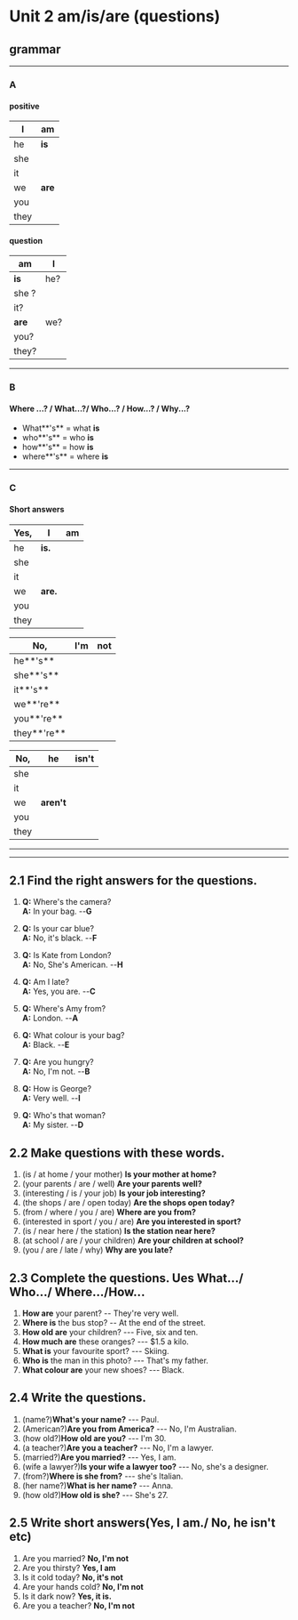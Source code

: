 # Unit 2 am/is/are (questions)
## grammar
---
### A
#### positive
| I | **am**|
-|-
he | **is**
she |
it |
we | **are**
you |
they |

#### question
| **am** | I |
-|-
**is** | he?
 | she ?
 | it?
**are** | we?
 | you?
 | they?

---
### B
#### Where ...? / What...?/ Who...? / How...? / Why...?
* What**'s** = what **is**
* who**'s** = who **is**
* how**'s** = how **is**
* where**'s** = where **is**

---
### C
#### Short answers
 Yes, | I | **am**
 -|-|-
  | he | **is.**
  | she |
  | it |
  | we | **are.**
  | you |
  | they |

No, | I'm | not  
-|-|-
 | he**'s** |
 | she**'s** |
 | it**'s** |
 | we**'re** |
 | you**'re** |
 | they**'re** |    

No, | he | isn't
-|-|-
 | she |
 | it |
 | we | **aren't**
 | you |
 | they |

---
---
## 2.1 Find the right answers for the questions.
1. **Q:** Where's the camera?   
 **A:** In your bag.    --**G**

2. **Q:** Is your car blue?  
  **A:** No, it's black.  --**F**

3. **Q:** Is Kate from London?  
 **A:** No, She's American.  --**H**

4. **Q:** Am I late?  
  **A:** Yes, you are.    --**C**

5. **Q:** Where's Amy from?  
  **A:** London.    --**A**

6. **Q:** What colour is your bag?  
  **A:** Black.   --**E**

7. **Q:** Are you hungry?  
  **A:** No, I'm not.   --**B**

8. **Q:** How is George?  
  **A:** Very well.     --**I**

9. **Q:** Who's that woman?  
  **A:** My sister.   --**D**

## 2.2 Make questions with these words.
1. (is / at home / your mother) **Is your mother at home?**
2. (your parents / are / well) **Are your parents well?**
3. (interesting / is / your job) **Is your job interesting?**
4. (the shops / are / open today) **Are the shops open today?**
5. (from / where / you / are) **Where are you from?**
6. (interested in sport / you / are) **Are you interested in sport?**
7. (is / near here / the station) **Is the station near here?**
8. (at school / are / your children) **Are your children at school?**
9. (you / are / late / why) **Why are you late?**

## 2.3 Complete the questions. Ues What.../ Who.../ Where.../How...
1. **How are** your parent? -- They're very well.
2. **Where is** the bus stop? -- At the end of the street.
3. **How old are** your children? --- Five, six and ten.
4. **How much are** these oranges? --- $1.5 a kilo.
5. **What is** your favourite sport? --- Skiing.
6. **Who is** the man in this photo? --- That's my father.
7. **What colour are** your new shoes? --- Black.

## 2.4 Write the questions.
1. (name?)**What's your name?** --- Paul.
2. (American?)**Are you from America?** --- No, I'm Australian.
3. (how old?)**How old are you?** --- I'm 30.
4. (a teacher?)**Are you a teacher?** --- No, I'm a lawyer.
5. (married?)**Are you married?** --- Yes, I am.
6. (wife a lawyer?)**Is your wife a lawyer too?** --- No, she's a designer.
7. (from?)**Where is she from?** --- she's ltalian.
8. (her name?)**What is her name?** --- Anna.
9. (how old?)**How old is she?** --- She's 27.

## 2.5 Write short answers(Yes, I am./ No, he isn't etc)
1. Are you married? **No, I'm not**
2. Are you thirsty? **Yes, I am**
3. Is it cold today? **No, it's not**
4. Are your hands cold? **No, I'm not**
5. Is it dark now? **Yes, it is.**
6. Are you a teacher? **No, I'm not**
